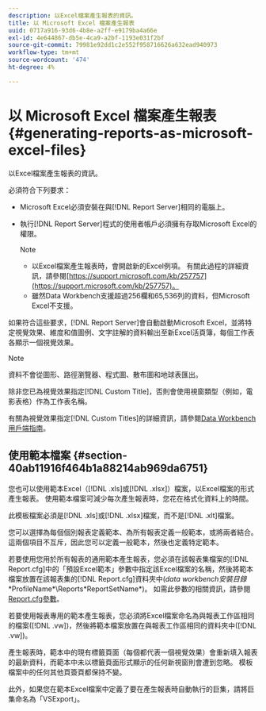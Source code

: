 ```yaml
---
description: 以Excel檔案產生報表的資訊。
title: 以 Microsoft Excel 檔案產生報表
uuid: 0717a916-93d6-4b8e-a2ff-e9179ba4a66e
exl-id: 4e644867-db5e-4ca9-a2bf-1193e031f2bf
source-git-commit: 79981e92dd1c2e552f958716626a632ead940973
workflow-type: tm+mt
source-wordcount: '474'
ht-degree: 4%

---
```


# 以 Microsoft Excel 檔案產生報表{#generating-reports-as-microsoft-excel-files}

以Excel檔案產生報表的資訊。

必須符合下列要求：

* Microsoft Excel必須安裝在與[!DNL Report Server]相同的電腦上。
* 執行[!DNL Report Server]程式的使用者帳戶必須擁有存取Microsoft Excel的權限。

   >[!NOTE]
   >
   >
   >
   >
   >    * 以Excel檔案產生報表時，會開啟新的Excel例項。 有關此過程的詳細資訊，請參閱[https://support.microsoft.com/kb/257757](https://support.microsoft.com/kb/257757)。
   >    * 雖然Data Workbench支援超過256欄和65,536列的資料，但Microsoft Excel不支援。


如果符合這些要求，[!DNL Report Server]會自動啟動Microsoft Excel，並將特定視覺效果、維度和值圖例、文字註解的資料輸出至新Excel活頁簿，每個工作表各顯示一個視覺效果。

>[!NOTE]
>
>資料不會從圖形、路徑瀏覽器、程式圖、散布圖和地球表匯出。

除非您已為視覺效果指定[!DNL Custom Title]，否則會使用視窗類型（例如，電影表格）作為工作表名稱。

有關為視覺效果指定[!DNL Custom Titles]的詳細資訊，請參閱[Data Workbench用戶端指南](https://experienceleague.adobe.com/docs/data-workbench/using/client/t-open-ins.html)。

## 使用範本檔案 {#section-40ab11916f464b1a88214ab969da6751}

您也可以使用範本Excel（[!DNL .xls]或[!DNL .xlsx]）檔案，以Excel檔案的形式產生報表。 使用範本檔案可減少每次產生報表時，您花在格式化資料上的時間。

此模板檔案必須是[!DNL .xls]或[!DNL .xlsx]檔案，而不是[!DNL .xlt]檔案。

您可以選擇為每個個別報表定義範本、為所有報表定義一般範本，或將兩者結合。 這兩個項目不互斥，因此您可以定義一般範本，然後也定義特定範本。

若要使用您用於所有報表的通用範本產生報表，您必須在該報表集檔案的[!DNL Report.cfg]中的「預設Excel範本」參數中指定該Excel檔案的名稱，然後將範本檔案放置在該報表集的[!DNL Report.cfg]資料夾中(*data workbench安裝目錄*\*ProfileName*\Reports\*ReportSetName*)。 如需此參數的相關資訊，請參閱[Report.cfg參數](../../../../../home/c-rpt-oview/c-rpt-param-ref/c-rpt-param.md#concept-838e59d72d3f4cb29ee15f5c7eb0ceff)。

若要使用報表專用的範本產生報表，您必須將Excel檔案命名為與報表工作區相同的檔案([!DNL .vw])，然後將範本檔案放置在與報表工作區相同的資料夾中([!DNL .vw])。

產生報表時，範本中的現有標籤頁面（每個都代表一個視覺效果）會重新填入報表的最新資料，而範本中未以標籤頁面形式顯示的任何新視窗則會遭到忽略。 模板檔案中的任何其他頁簽頁都保持不變。

此外，如果您在範本Excel檔案中定義了要在產生報表時自動執行的巨集，請將巨集命名為「VSExport」。
